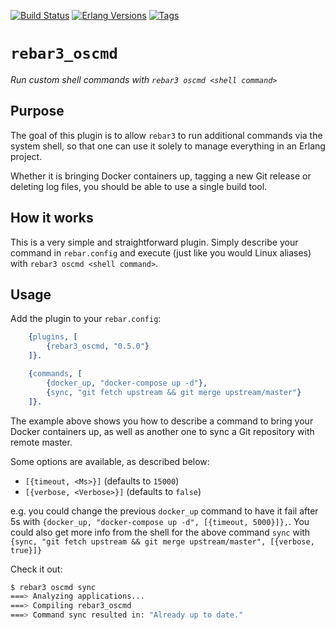 [![Build Status][gh-actions-badge]][gh-actions]
[![Erlang Versions][erlang-badge]][versions]
[![Tags][github-tags-badge]][github-tags]

# `rebar3_oscmd`

*Run custom shell commands with `rebar3 oscmd <shell command>`*

## Purpose

The goal of this plugin is to allow `rebar3` to run additional commands via the system shell, so
that one can use it solely to manage everything in an Erlang project.

Whether it is bringing Docker containers up, tagging a new Git release or
deleting log files, you should be able to use a single build tool.

## How it works

This is a very simple and straightforward plugin. Simply describe your
command in `rebar.config` and execute (just like you would Linux aliases)
with `rebar3 oscmd <shell command>`.

## Usage

Add the plugin to your `rebar.config`:

```erlang
    {plugins, [
        {rebar3_oscmd, "0.5.0"}
    ]}.

    {commands, [
        {docker_up, "docker-compose up -d"},
        {sync, "git fetch upstream && git merge upstream/master"}
    ]}.
```

The example above shows you how to describe a command to bring your
Docker containers up, as well as another one to sync a Git repository
with remote master.

Some options are available, as described below:

* `[{timeout, <Ms>}]` (defaults to `15000`)
* `[{verbose, <Verbose>}]` (defaults to `false`)

e.g. you could change the previous `docker_up` command to have it fail
after 5s with `{docker_up, "docker-compose up -d", [{timeout, 5000}]},`.
You could also get more info from the shell for the above command
`sync` with
`{sync, "git fetch upstream && git merge upstream/master", [{verbose, true}]}`

Check it out:

```bash
$ rebar3 oscmd sync
===> Analyzing applications...
===> Compiling rebar3_oscmd
===> Command sync resulted in: "Already up to date."
```

[//]: ---Named-Links---

[logo]: priv/images/logo.png
[logo-large]: priv/images/logo-large.png
[gh-actions-badge]: https://github.com/erlsci/rebar3_oscmd/workflows/ci%2Fcd/badge.svg
[gh-actions]: https://github.com/erlsci/rebar3_oscmd/actions
[erlang-badge]: https://img.shields.io/badge/erlang-21%20to%2027-blue.svg
[versions]: https://github.com/erlsci/rebar3_oscmd/blob/main/rebar.config
[github-tags]: https://github.com/erlsci/rebar3_oscmd/tags
[github-tags-badge]: https://img.shields.io/github/tag/erlsci/rebar3_oscmd.svg
